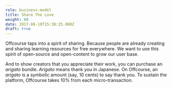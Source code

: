```yaml
---
role: business-model
title: Share The Love
weight: 60
date: 2017-08-10T15:38:25.000Z
draft: true
---
```

Offcourse taps into a spirit of sharing. Because people are already creating and sharing learning resources for free everywhere. We want to use this spirit of open-source and open-content to grow our user base. 

And to show creators that you appreciate their work, you can purchase an *arigato* bundle. *Arigato* means thank you in Japanese. On Offcourse, an *arigato* is a symbolic amount (say, 10 cents) to say thank you. To sustain the platform, Offcourse takes 10% from each micro-transaction. 

